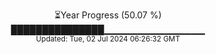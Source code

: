<p align="center">
⏳Year Progress (50.07 %) <br>
███████████████▁▁▁▁▁▁▁▁▁▁▁▁▁▁▁ <br>
<sub>Updated: Tue, 02 Jul 2024 06:26:32 GMT</sub>
</p>

